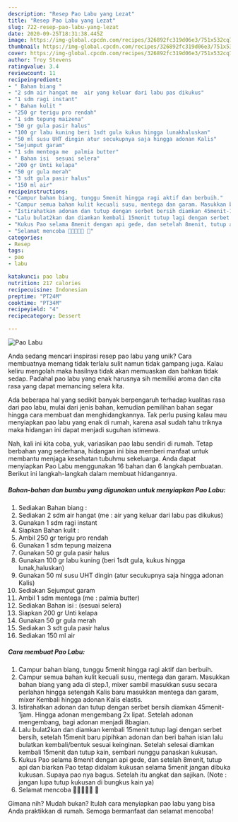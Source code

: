 ```yaml
---
description: "Resep Pao Labu yang Lezat"
title: "Resep Pao Labu yang Lezat"
slug: 722-resep-pao-labu-yang-lezat
date: 2020-09-25T18:31:38.445Z
image: https://img-global.cpcdn.com/recipes/326892fc319d06e3/751x532cq70/pao-labu-foto-resep-utama.jpg
thumbnail: https://img-global.cpcdn.com/recipes/326892fc319d06e3/751x532cq70/pao-labu-foto-resep-utama.jpg
cover: https://img-global.cpcdn.com/recipes/326892fc319d06e3/751x532cq70/pao-labu-foto-resep-utama.jpg
author: Troy Stevens
ratingvalue: 3.4
reviewcount: 11
recipeingredient:
- " Bahan biang "
- "2 sdm air hangat me  air yang keluar dari labu pas dikukus"
- "1 sdm ragi instant"
- " Bahan kulit "
- "250 gr terigu pro rendah"
- "1 sdm tepung maizena"
- "50 gr gula pasir halus"
- "100 gr labu kuning beri 1sdt gula kukus hingga lunakhaluskan"
- "50 ml susu UHT dingin atur secukupnya saja hingga adonan Kalis"
- "Sejumput garam"
- "1 sdm mentega me  palmia butter"
- " Bahan isi  sesuai selera"
- "200 gr Unti kelapa"
- "50 gr gula merah"
- "3 sdt gula pasir halus"
- "150 ml air"
recipeinstructions:
- "Campur bahan biang, tunggu 5menit hingga ragi aktif dan berbuih."
- "Campur semua bahan kulit kecuali susu, mentega dan garam. Masukkan bahan biang yang ada di step.1, mixer sambil masukkan susu secara perlahan hingga setengah Kalis baru masukkan mentega dan garam, mixer Kembali hingga adonan Kalis elastis."
- "Istirahatkan adonan dan tutup dengan serbet bersih diamkan 45menit-1jam. Hingga adonan mengembang 2x lipat. Setelah adonan mengembang, bagi adonan menjadi 8bagian."
- "Lalu bulat2kan dan diamkan kembali 15menit tutup lagi dengan serbet bersih, setelah 15menit baru pipihkan adonan dan beri bahan isian lalu bulatkan kembali/bentuk sesuai keinginan. Setelah selesai diamkan kembali 15menit dan tutup kain, sembari nunggu panaskan kukusan."
- "Kukus Pao selama 8menit dengan api gede, dan setelah 8menit, tutup api dan biarkan Pao tetap didalam kukusan selama 5menit jangan dibuka kukusan. Supaya pao nya bagus. Setelah itu angkat dan sajikan. (Note : jangan lupa tutup kukusan di bungkus kain ya)"
- "Selamat mencoba 🙏🙏🥰🥰💪 💪"
categories:
- Resep
tags:
- pao
- labu

katakunci: pao labu 
nutrition: 217 calories
recipecuisine: Indonesian
preptime: "PT24M"
cooktime: "PT34M"
recipeyield: "4"
recipecategory: Dessert

---
```



![Pao Labu](https://img-global.cpcdn.com/recipes/326892fc319d06e3/751x532cq70/pao-labu-foto-resep-utama.jpg)

Anda sedang mencari inspirasi resep pao labu yang unik? Cara membuatnya memang tidak terlalu sulit namun tidak gampang juga. Kalau keliru mengolah maka hasilnya tidak akan memuaskan dan bahkan tidak sedap. Padahal pao labu yang enak harusnya sih memiliki aroma dan cita rasa yang dapat memancing selera kita.



Ada beberapa hal yang sedikit banyak berpengaruh terhadap kualitas rasa dari pao labu, mulai dari jenis bahan, kemudian pemilihan bahan segar hingga cara membuat dan menghidangkannya. Tak perlu pusing kalau mau menyiapkan pao labu yang enak di rumah, karena asal sudah tahu triknya maka hidangan ini dapat menjadi suguhan istimewa.


Nah, kali ini kita coba, yuk, variasikan pao labu sendiri di rumah. Tetap berbahan yang sederhana, hidangan ini bisa memberi manfaat untuk membantu menjaga kesehatan tubuhmu sekeluarga. Anda dapat menyiapkan Pao Labu menggunakan 16 bahan dan 6 langkah pembuatan. Berikut ini langkah-langkah dalam membuat hidangannya.

<!--inarticleads1-->

##### Bahan-bahan dan bumbu yang digunakan untuk menyiapkan Pao Labu:

1. Sediakan  Bahan biang :
1. Sediakan 2 sdm air hangat (me : air yang keluar dari labu pas dikukus)
1. Gunakan 1 sdm ragi instant
1. Siapkan  Bahan kulit :
1. Ambil 250 gr terigu pro rendah
1. Gunakan 1 sdm tepung maizena
1. Gunakan 50 gr gula pasir halus
1. Gunakan 100 gr labu kuning (beri 1sdt gula, kukus hingga lunak,haluskan)
1. Gunakan 50 ml susu UHT dingin (atur secukupnya saja hingga adonan Kalis)
1. Sediakan Sejumput garam
1. Ambil 1 sdm mentega (me : palmia butter)
1. Sediakan  Bahan isi : (sesuai selera)
1. Siapkan 200 gr Unti kelapa
1. Gunakan 50 gr gula merah
1. Sediakan 3 sdt gula pasir halus
1. Sediakan 150 ml air




<!--inarticleads2-->

##### Cara membuat Pao Labu:

1. Campur bahan biang, tunggu 5menit hingga ragi aktif dan berbuih.
1. Campur semua bahan kulit kecuali susu, mentega dan garam. Masukkan bahan biang yang ada di step.1, mixer sambil masukkan susu secara perlahan hingga setengah Kalis baru masukkan mentega dan garam, mixer Kembali hingga adonan Kalis elastis.
1. Istirahatkan adonan dan tutup dengan serbet bersih diamkan 45menit-1jam. Hingga adonan mengembang 2x lipat. Setelah adonan mengembang, bagi adonan menjadi 8bagian.
1. Lalu bulat2kan dan diamkan kembali 15menit tutup lagi dengan serbet bersih, setelah 15menit baru pipihkan adonan dan beri bahan isian lalu bulatkan kembali/bentuk sesuai keinginan. Setelah selesai diamkan kembali 15menit dan tutup kain, sembari nunggu panaskan kukusan.
1. Kukus Pao selama 8menit dengan api gede, dan setelah 8menit, tutup api dan biarkan Pao tetap didalam kukusan selama 5menit jangan dibuka kukusan. Supaya pao nya bagus. Setelah itu angkat dan sajikan. (Note : jangan lupa tutup kukusan di bungkus kain ya)
1. Selamat mencoba 🙏🙏🥰🥰💪 💪




Gimana nih? Mudah bukan? Itulah cara menyiapkan pao labu yang bisa Anda praktikkan di rumah. Semoga bermanfaat dan selamat mencoba!
